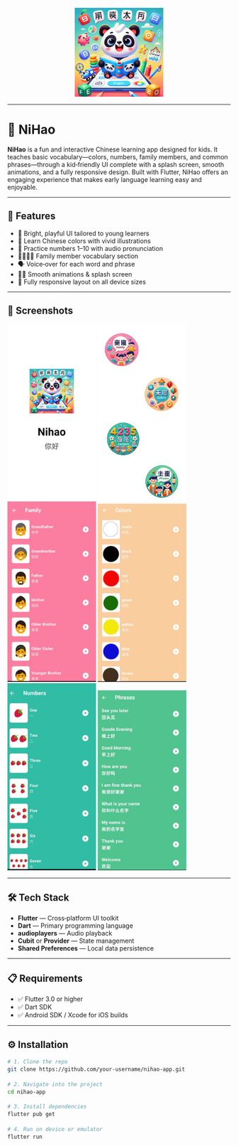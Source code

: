 <p align="center">
  <img src="assets/images/photo/entry.png" alt="NiHao Logo" width="200"/>
</p>

---

# 📱 NiHao

**NiHao** is a fun and interactive Chinese learning app designed for kids. It teaches basic vocabulary—colors, numbers, family members, and common phrases—through a kid‑friendly UI complete with a splash screen, smooth animations, and a fully responsive design. Built with Flutter, NiHao offers an engaging experience that makes early language learning easy and enjoyable.

---

## 🌟 Features

- 🧒 Bright, playful UI tailored to young learners
- 🎨 Learn Chinese colors with vivid illustrations
- 🔢 Practice numbers 1–10 with audio pronunciation
- 👨‍👩‍👧‍👦 Family member vocabulary section
- 🗣️ Voice‑over for each word and phrase
- 🏃‍♂️ Smooth animations & splash screen
- 📱 Fully responsive layout on all device sizes

---

## 📸 Screenshots

<p float="left">
  <img src="assets/images/photo/1.jpg" width="200"/>
  <img src="assets/images/photo/2.jpg" width="200"/>
  <img src="assets/images/photo/3.jpg" width="200"/>
  <img src="assets/images/photo/4.jpg" width="200"/>
  <img src="assets/images/photo/5.jpg" width="200"/>
  <img src="assets/images/photo/6.jpg" width="200"/>
</p>

---

## 🛠️ Tech Stack

- **Flutter** — Cross‑platform UI toolkit
- **Dart** — Primary programming language
- **audioplayers** — Audio playback
- **Cubit** or **Provider** — State management
- **Shared Preferences** — Local data persistence

---

## 📋 Requirements

- ✅ Flutter 3.0 or higher
- ✅ Dart SDK
- ✅ Android SDK / Xcode for iOS builds

---

## ⚙️ Installation

```bash
# 1. Clone the repo
git clone https://github.com/your-username/nihao-app.git

# 2. Navigate into the project
cd nihao-app

# 3. Install dependencies
flutter pub get

# 4. Run on device or emulator
flutter run
